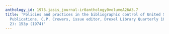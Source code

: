 ```yaml
---
anthology_id: 1975.jasis_journal-ir0anthology0volumeA26A3.7
title: 'Policies and practices in the bibliographic control of United States Government
  Publications, C.P. Crowers, issue editor, Drexel Library Quarterly 10 (Nos 1 and
  2): 153p (1974)'
---
```

